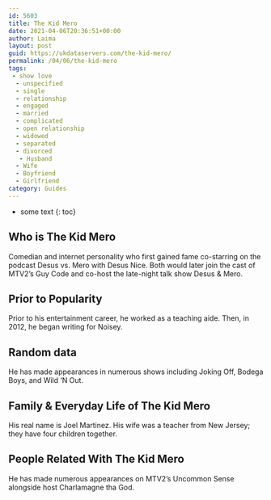 ```yaml
---
id: 5603
title: The Kid Mero
date: 2021-04-06T20:36:51+00:00
author: Laima
layout: post
guid: https://ukdataservers.com/the-kid-mero/
permalink: /04/06/the-kid-mero
tags:
 - show love
  - unspecified
  - single
  - relationship
  - engaged
  - married
  - complicated
  - open relationship
  - widowed
  - separated
  - divorced
   - Husband
  - Wife
  - Boyfriend
  - Girlfriend
category: Guides
---
```


* some text
{: toc}


## Who is The Kid Mero
                  
                  
                  
Comedian and internet personality who first gained fame co-starring on the podcast Desus vs. Mero with Desus Nice. Both would later join the cast of MTV2&#8217;s Guy Code and co-host the late-night talk show Desus & Mero.
                  
              
            
              
            
                
                
                
## Prior to Popularity
                  
                  
                  
Prior to his entertainment career, he worked as a teaching aide. Then, in 2012, he began writing for Noisey.
                  
              
            
              
            
                
                
                
## Random data
                  
                  
                  
He has made appearances in numerous shows including Joking Off, Bodega Boys, and Wild &#8216;N Out.
                  
              
            
              
            
                
                
                
## Family & Everyday Life of The Kid Mero
                  
                  
                  
His real name is Joel Martinez. His wife was a teacher from New Jersey; they have four children together.
                  
              
            
              
            
                
                
                
## People Related With The Kid Mero
                  
                  
                  
He has made numerous appearances on MTV2&#8217;s Uncommon Sense alongside host Charlamagne tha God.
                  
              
            
              
            
                
              
            
              
              
            
            
              
            
          
          
          
